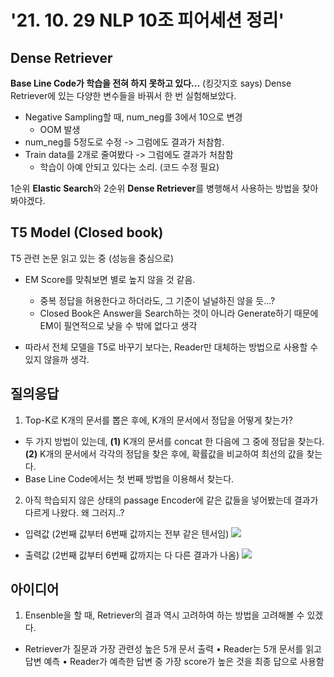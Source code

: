# '21. 10. 29 NLP 10조 피어세션 정리'

## Dense Retriever

**Base Line Code가 학습을 전혀 하지 못하고 있다...** (킹갓지호 says)
Dense Retriever에 있는 다양한 변수들을 바꿔서 한 번 실험해보았다.

- Negative Sampling할 때, num_neg를 3에서 10으로 변경
    - OOM 발생
- num_neg를 5정도로 수정 -> 그럼에도 결과가 처참함.
- Train data를 2개로 줄여봤다 -> 그럼에도 결과가 처참함
    - 학습이 아예 안되고 있다는 소리. (코드 수정 필요)

1순위 **Elastic Search**와 2순위 **Dense Retriever**를 병행해서 사용하는 방법을 찾아봐야겠다.

## T5 Model (Closed book)

T5 관련 논문 읽고 있는 중 (성능을 중심으로)
- EM Score를 맞춰보면 별로 높지 않을 것 같음.
    - 중복 정답을 허용한다고 하더라도, 그 기준이 널널하진 않을 듯...?
    - Closed Book은 Answer을 Search하는 것이 아니라 Generate하기 때문에 EM이 필연적으로 낮을 수 밖에 없다고 생각

- 따라서 전체 모델을 T5로 바꾸기 보다는, Reader만 대체하는 방법으로 사용할 수 있지 않을까 생각.

## 질의응답

1. Top-K로 K개의 문서를 뽑은 후에, K개의 문서에서 정답을 어떻게 찾는가?

- 두 가지 방법이 있는데, **(1)** K개의 문서를 concat 한 다음에 그 중에 정답을 찾는다. **(2)** K개의 문서에서 각각의 정답을 찾은 후에, 확률값을 비교하여 최선의 값을 찾는다.
- Base Line Code에서는 첫 번째 방법을 이용해서 찾는다.

2. 아직 학습되지 않은 상태의 passage Encoder에 같은 값들을 넣어봤는데 결과가 다르게 나왔다. 왜 그러지..?
- 입력값 (2번째 값부터 6번째 값까지는 전부 같은 텐서임) ![](https://i.imgur.com/bz60bpZ.png)

- 출력값 (2번째 값부터 6번째 값까지는 다 다른 결과가 나옴) ![](https://i.imgur.com/BCMERQV.png)


## 아이디어

1. Ensenble을 할 때, Retriever의 결과 역시 고려하여 하는 방법을 고려해볼 수 있겠다.

- Retriever가 질문과 가장 관련성 높은 5개 문서 출력
• Reader는 5개 문서를 읽고 답변 예측
• Reader가 예측한 답변 중 가장 score가 높은 것을 최종 답으로 사용함





